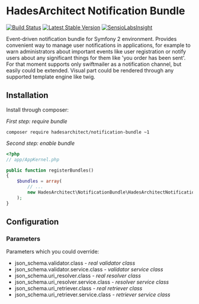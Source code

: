 # HadesArchitect Notification Bundle

[![Build Status](https://travis-ci.org/HadesArchitect/NotificationBundle.svg?branch=master)](https://travis-ci.org/HadesArchitect/NotificationBundle)
[![Latest Stable Version](https://poser.pugx.org/hadesarchitect/notification-bundle/v/stable.png)](https://packagist.org/packages/hadesarchitect/notification-bundle)
[![SensioLabsInsight](https://insight.sensiolabs.com/projects/d3944cb9-a6d7-493f-b8c7-4b288e633d1a/mini.png)](https://insight.sensiolabs.com/projects/d3944cb9-a6d7-493f-b8c7-4b288e633d1a)

Event-driven notification bundle for Symfony 2 environment. Provides convenient way to manage user notifications in applications, for example to warn administrators about important events like user registration or notify users about any significant things for them like 'you order has been sent'. For that moment supports only swiftmailer as a notification channel, but easily could be extended. Visual part could be rendered through any supported template engine like twig.  

## Installation

Install through composer: 

*First step: require bundle*
```
composer require hadesarchitect/notification-bundle ~1
```

*Second step: enable bundle*
```php
<?php
// app/AppKernel.php

public function registerBundles()
{
    $bundles = array(
        // ...
        new HadesArchitect\NotificationBundle\HadesArchitectNotificationBundle(),
    );
}
```

## Configuration



### Parameters

Parameters which you could override:

* json_schema.validator.class - *real validator class*
* json_schema.validator.service.class - *validator service class*
* json_schema.uri_resolver.class - *real resolver class*
* json_schema.uri_resolver.service.class - *resolver service class*
* json_schema.uri_retriever.class - *real retriever class*
* json_schema.uri_retriever.service.class - *retriever service class*
